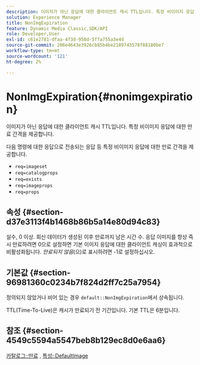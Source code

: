 ```yaml
---
description: 이미지가 아닌 응답에 대한 클라이언트 캐시 TTL입니다. 특정 비이미지 응답에 대한 만료 간격을 제공합니다.
solution: Experience Manager
title: NonImgExpiration
feature: Dynamic Media Classic,SDK/API
role: Developer,User
exl-id: c61e2781-dfaa-4f3d-958d-5ffa755a3e4d
source-git-commit: 206e4643e3926cb85b4be2189743578f88180be7
workflow-type: tm+mt
source-wordcount: '121'
ht-degree: 2%

---
```


# NonImgExpiration{#nonimgexpiration}

이미지가 아닌 응답에 대한 클라이언트 캐시 TTL입니다. 특정 비이미지 응답에 대한 만료 간격을 제공합니다.

다음 명령에 대한 응답으로 전송되는 응답 등 특정 비이미지 응답에 대한 만료 간격을 제공합니다.

* `req=imageset`
* `req=catalogprops`
* `req=exists`
* `req=imageprops`
* `req=props`

## 속성 {#section-d37e3113f4b1468b86b5a14e80d94c83}

실수, 0 이상. 회신 데이터가 생성된 이후 만료까지 남은 시간 수. 응답 이미지를 항상 즉시 만료하려면 0으로 설정하면 기본 이미지 응답에 대한 클라이언트 캐싱이 효과적으로 비활성화됩니다. *만료되지 않음*(으)로 표시하려면 -1로 설정하십시오.

## 기본값 {#section-96981360c0234b7f824d2ff7c25a7954}

정의되지 않았거나 비어 있는 경우 `default::NonImgExpiration`에서 상속됩니다.

TTL(Time-To-Live)은 캐시가 만료되기 전 기간입니다. 기본 TTL은 6분입니다.

## 참조 {#section-4549c5594a5547beb8b129ec8d0e6aa6}

[카탈로그::만료](../../../../../is-api/image-catalog/image-serving-api-ref/c-image-catalog-reference/c-image-svg-data-reference/c-image-data-reference/r-expiration-cat.md#reference-a7afd668ecbb4d2da65d86259aa6a28a) , [특성::DefaultImage](../../../../../is-api/image-catalog/image-serving-api-ref/c-image-catalog-reference/c-attributes-reference/r-is-cat-defaultimage.md#reference-8e9900e129f54ed68462a3c2fc3bc433)
